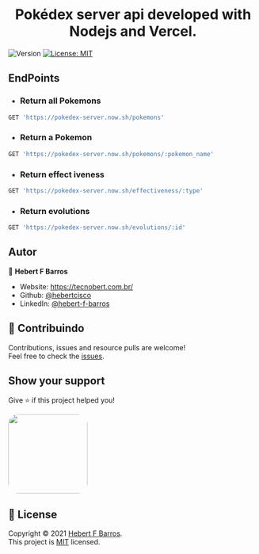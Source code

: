 <h1 align="center">Pokédex server api developed with Nodejs and Vercel.</h1>
<p>
  <img alt="Version" src="https://img.shields.io/badge/version-0.2.0-blue.svg?cacheSeconds=2592000" />
  <a href="LICENSE" target="_blank">
    <img alt="License: MIT" src="https://img.shields.io/badge/License-MIT-yellow.svg" />
  </a>

</p>

## EndPoints

- ### Return all Pokemons

```sh
GET 'https://pokedex-server.now.sh/pokemons'
```

- ### Return a Pokemon

```sh
GET 'https://pokedex-server.now.sh/pokemons/:pokemon_name'
```

- ### Return effect iveness

```sh
GET 'https://pokedex-server.now.sh/effectiveness/:type'
```

- ### Return evolutions

```sh
GET 'https://pokedex-server.now.sh/evolutions/:id'
```

## Autor

👤 **Hebert F Barros**

- Website: https://tecnobert.com.br/
- Github: [@hebertcisco](https://github.com/hebertcisco)
- LinkedIn: [@hebert-f-barros](https://linkedin.com/in/hebert-f-barros)

## 🤝 Contribuindo

Contributions, issues and resource pulls are welcome! <br /> Feel free to check the [issues](issues).

## Show your support

Give ⭐️ if this project helped you!

<a  href="https://www.patreon.com/hebertfbarros">
  <img style="border-radius:20px;" src="https://c5.patreon.com/external/logo/become_a_patron_button@2x.png" width="160">
</a>

## 📝 License

Copyright © 2021 [Hebert F Barros](https://github.com/hebertcisco).<br />
This project is [MIT](LICENSE) licensed.
